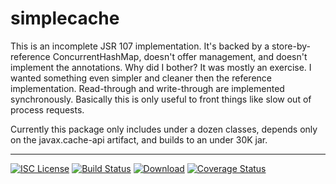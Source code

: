 # simplecache
This is an incomplete JSR 107 implementation. It's backed by a store-by-reference ConcurrentHashMap, doesn't offer 
management, and doesn't implement the annotations. Why did I bother? It was mostly an exercise.
I wanted something even simpler and cleaner then the reference implementation. Read-through and write-through are
implemented synchronously. Basically this is only useful to front things like slow out of process requests.

Currently this package only includes under a dozen classes, depends only on the javax.cache-api artifact,
and builds to an under 30K jar.

-----
[![ISC License](http://shields-nwillc.rhcloud.com/shield/tldrlegal?package=ISC)](http://shields-nwillc.rhcloud.com/homepage/tldrlegal?package=ISC)
[![Build Status](http://shields-nwillc.rhcloud.com/shield/travis-ci?path=nwillc&package=simplecache)](http://shields-nwillc.rhcloud.com/homepage/travis-ci?path=nwillc&package=simplecache)
[![Download](http://shields-nwillc.rhcloud.com/shield/jcenter?path=nwillc&package=simplecache)](http://shields-nwillc.rhcloud.com/homepage/jcenter?group=com.github.nwillc&package=simplecache&path=nwillc/maven/simplecache)
[![Coverage Status](http://shields-nwillc.rhcloud.com/shield/codecov?path=github/nwillc&package=simplecache)](http://shields-nwillc.rhcloud.com/homepage/codecov?path=github/nwillc&package=simplecache)






